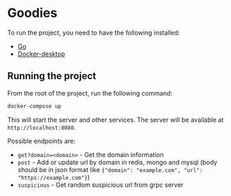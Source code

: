# Goodies

To run the project, you need to have the following installed:

- [Go](https://golang.org/)
- [Docker-desktop](https://www.docker.com/products/docker-desktop)
## Running the project

From the root of the project, run the following command:

```bash     
docker-compose up
```

This will start the server and other services. The server will be available at `http://localhost:8080`.

Possible endpoints are:

- `get?domain=<domain>` - Get the domain information
- `post` - Add or update url by domain in redis, mongo and mysql (body should be in json format like `{"domain": "example.com", "url": "https://example.com"}`)
- `suspicious` - Get random suspicious url from grpc server


